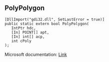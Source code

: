 ## PolyPolygon

```
[DllImport("gdi32.dll", SetLastError = true)]
public static extern bool PolyPolygon(
   IntPtr hdc,
   [In] POINT[] apt,
   [In] int[] acp,
   int cPoly
);
```

Microsoft documentation: [Link](https://docs.microsoft.com/en-us/windows/win32/api/wingdi/nf-wingdi-polypolygon)
